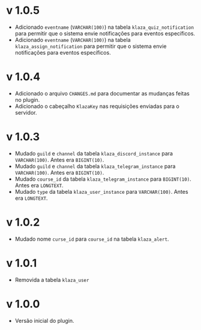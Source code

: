 # v 1.0.5

- Adicionado `eventname` (`VARCHAR(100)`) na tabela `klaza_quiz_notification` para permitir que o sistema envie notificações para eventos específicos.
- Adicionado `eventname` (`VARCHAR(100)`) na tabela `klaza_assign_notification` para permitir que o sistema envie notificações para eventos específicos.
  
# v 1.0.4

- Adicionado o arquivo `CHANGES.md` para documentar as mudanças feitas no plugin.
- Adicionado o cabeçalho `KlazaKey` nas requisições enviadas para o servidor.

# v 1.0.3

- Mudado `guild` e `channel` da tabela `klaza_discord_instance` para `VARCHAR(100)`. Antes era `BIGINT(10)`. 
- Mudado `guild` e `channel` da tabela `klaza_telegram_instance` para `VARCHAR(100)`. Antes era `BIGINT(10)`. 
- Mudado `course_id` da tabela `klaza_telegram_instance` para `BIGINT(10)`. Antes era `LONGTEXT`. 
- Mudado `type` da tabela `klaza_user_instance` para `VARCHAR(100)`. Antes era `LONGTEXT`. 

# v 1.0.2

- Mudado nome `curse_id` para `course_id` na tabela `klaza_alert`.

# v 1.0.1

- Removida a tabela `klaza_user`

# v 1.0.0

- Versão inicial do plugin.